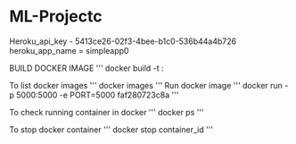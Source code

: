 # ML-Projectc



Heroku_api_key - 5413ce26-02f3-4bee-b1c0-536b44a4b726
heroku_app_name = simpleapp0

BUILD DOCKER IMAGE
'''
docker build -t <image-name>:<tagname>


To list docker images
'''
docker images
'''
Run docker image
'''
docker run -p 5000:5000 -e PORT=5000 faf280723c8a
'''

To check running container in docker
'''
docker ps
'''

To stop docker container
'''
docker stop container_id
'''